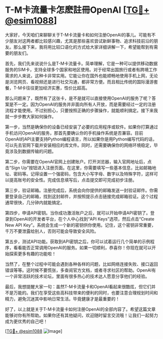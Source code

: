 # T-M卡流量卡怎麽註冊OpenAI [[TG💪+ @esim1088](https://t.me/s/esim1088)]

大家好，今天咱们来聊聊关于T-M卡流量卡和如何注册OpenAI的事儿。可能有不少朋友对这两者都比较感兴趣，尤其是那些喜欢尝试新鲜事物、追求科技前沿的朋友。那么接下来，我将用比较口语化的方式给大家详细讲解一下，希望能帮到有需要的朋友们。

首先，我们先来说说什么是T-M卡流量卡。简单理解，它是一种可以提供移动数据服务的SIM卡，支持全球多个国家和地区使用。对于经常出国旅行或者有跨境工作需求的人来说，这种卡非常实用。它能让你在国外也能顺畅地使用手机上网，无论是浏览网页、看视频还是进行社交沟通，都非常方便。而且相比传统的国际漫游套餐，T-M卡往往更加经济实惠，性价比超高。

那么问题来了，既然有了这张卡，是不是就可以直接使用OpenAI的服务了呢？答案是不一定。因为OpenAI的服务并非面向所有人开放，而是需要经过一定的注册流程才能使用。不过别担心，只要按照正确的步骤操作，就能顺利搞定。接下来我就一步步教大家如何操作。

第一步，当然是确保你的设备已经安装了必要的应用程序或软件。如果你打算通过手机访问OpenAI的服务，那首先要确认你的手机操作系统是否兼容。目前OpenAI的API主要支持Python编程语言，所以如果你是用Python编写代码的话，可以先去官网下载并安装相应的库文件。同时，还需要确保你的网络环境稳定，毕竟涉及到数据传输的问题。

第二步，你需要在OpenAI官网上创建账户。打开浏览器，输入官网地址后，点击“Sign Up”按钮进入注册页面。在这里，你需要填写一些基本信息，比如邮箱地址、密码等。记得设置一个强密码，包含大小写字母、数字以及特殊字符，这样可以提高账号的安全性。完成信息填写后，点击提交即可完成初步注册。

第三步，验证邮箱。注册完成后，系统会向你提供的邮箱发送一封验证邮件。你需要登录自己的邮箱，找到这封邮件，并按照提示点击链接完成邮箱验证。这个过程通常很快，几分钟内就能搞定。

第四步，申请API密钥。当你成功激活账户之后，就可以开始申请API密钥了。登录到OpenAI的开发者平台，在个人中心找到“API Keys”选项，然后点击“Create New API Key”。系统会生成一个新的密钥供你使用。记住，这个密钥非常重要，千万不要泄露给别人，否则可能会导致安全风险。

第五步，测试API功能。获取到API密钥之后，你可以试着运行几个简单的示例程序，看看能否正常调用OpenAI的服务。如果一切顺利，恭喜你！你现在就可以开始探索更多有趣的功能啦！

当然了，在整个过程中可能会遇到各种各样的问题，比如网络连接失败、接口返回错误等等。这时候不要慌张，多查阅官方文档，或者寻求社区的帮助。OpenAI有一个非常活跃的技术论坛，里面有很多热心的技术达人愿意分享他们的经验。

最后，我想提醒大家一句：虽然T-M卡流量卡和OpenAI看起来很酷炫，但它们并不是万能的。我们在享受这些高科技带来的便利的同时，也要注意合理规划时间和精力，避免沉迷其中影响日常生活。毕竟健康才是最重要的！

好了，以上就是关于T-M卡流量卡如何注册OpenAI的全部内容了。希望这篇文章能够对你有所帮助。如果你还有其他疑问，欢迎随时留言交流哦！让我们一起努力成为更优秀的自己吧！

[[TG💪+ @esim1088](https://t.me/s/esim1088) ![Image](https://i.postimg.cc/4NQfJmqS/Snipaste-2025-05-13-00-14-12.png)]